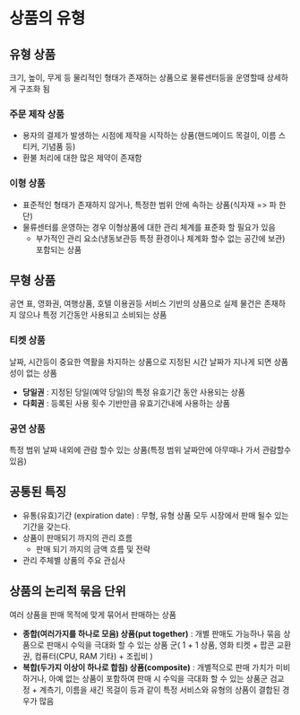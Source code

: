 # 상품의 유형

## 유형 상품
크기, 높이, 무게 등 물리적인 형태가 존재하는 상품으로 물류센터등을 운영할때 상세하게 구조화 됨

### 주문 제작 상품
- 용자의 결제가 발생하는 시점에 제작을 시작하는 상품(핸드메이드 목걸이, 이름 스티커, 기념품 등)
- 환불 처리에 대한 많은 제약이 존재함

### 이형 상품 
- 표준적인 형태가 존재하지 않거나, 특정한 범위 안에 속하는 상품(식자재 => 파 한단)
- 물류센터를 운영하는 경우 이형상품에 대한 관리 체계를 표준화 할 필요가 있음
    - 부가적인 관리 요소(냉동보관등 특정 환경이나 체계화 할수 없는 공간에 보관) 포함되는 상품


## 무형 상품
공연 표, 영화권, 여행상품, 호텔 이용권등 서비스 기반의 상품으로 실제 물건은 존재하지 않으나 특정 기간동안 사용되고 소비되는 상품

### 티켓 상품
날짜, 시간등이 중요한 역활을 차지하는 상품으로 지정된 시간 날짜가 지나게 되면 상품성이 없는 상품

- __당일권__ : 지정된 당일(예약 당일)의 특정 유효기간 동안 사용되는 상품
- __다회권__ : 등록된 사용 횟수 기반만큼 유효기간내에 사용하는 상품

### 공연 상품
특정 범위 날짜 내외에 관람 할수 있는 상품(특정 범위 날짜안에 아무때나 가서 관람할수 있음)



## 공통된 특징
- 유통(유효)기간 (expiration date) : 무형, 유형 상품 모두 시장에서 판매 될수 있는 기간을 갖는다.
- 상품이 판매되기 까지의 관리 흐름
    - 판매 되기 까지의 금액 흐름 및 전략
- 관리 주체별 상품의 주요 관심사

## 상품의 논리적 묶음 단위
여러 상품을 판매 목적에 맞게 묶어서 판매하는 상품

- __종합(여러가지를 하나로 모음) 상품(put together)__ : 개별 판매도 가능하나 묶음 상품으로 판매시 수익을 극대화 할 수 있는 상품 군( 1 + 1 상품, 영화 티켓 + 팝콘 교환권, 컴퓨터(CPU, RAM 기타) + 조립비 )
- __복합(두가지 이상이 하나로 합침) 상품(composite)__ : 개별적으로 판매 가치가 미비하거나, 아예 없는 상품이 포함하여 판매 시 수익을 극대화 할 수 있는 상품군 검교정 + 계측기, 이름을 새긴 목걸이 등과 같이 특정 서비스와 유형의 상품이 결합된 경우가 많음 